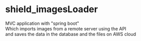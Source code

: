 # shield_imagesLoader

MVC application with "spring boot" <br />
Which imports images from a remote server using the API <br />
and saves the data in the database and the files on AWS cloud
